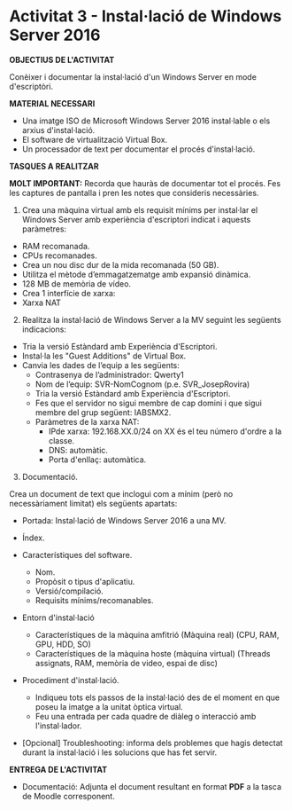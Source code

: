 # Activitat 3 - Instal·lació de Windows Server 2016

**OBJECTIUS DE L'ACTIVITAT**

Conèixer i documentar la instal·lació d'un Windows Server en mode d'escriptòri.

**MATERIAL NECESSARI**

- Una imatge ISO de Microsoft Windows Server 2016 instal·lable o els arxius d'instal·lació.
- El software de virtualització Virtual Box.
- Un processador de text per documentar el procés d'instal·lació.

**TASQUES A REALITZAR**

**MOLT IMPORTANT:**  Recorda que hauràs de documentar tot el procés. Fes les captures de pantalla i pren les notes que consideris necessàries.

1. Crea una màquina virtual amb els requisit mínims per instal·lar el Windows Server amb experiència d'escriptori indicat i aquests paràmetres:

- RAM recomanada.
- CPUs recomanades.
- Crea un nou disc dur de la mida recomanada (50 GB).
- Utilitza el mètode d’emmagatzematge amb expansió dinàmica.
- 128 MB de memòria de vídeo.
- Crea 1 interfície de xarxa:
- Xarxa NAT

2. Realitza la instal·lació de Windows Server a la MV seguint les següents indicacions:

- Tria la versió Estàndard amb Experiència d'Escriptori.
- Instal·la les "Guest Additions" de Virtual Box.
- Canvia les dades de l’equip a les següents:
  - Contrasenya de l’administrador: Qwerty1
  - Nom de l’equip: SVR-NomCognom (p.e. SVR_JosepRovira)
  - Tria la versió Estàndard amb Experiència d'Escriptori.
  - Fes que el servidor no sigui membre de cap domini i que sigui membre del grup següent: IABSMX2.
  - Paràmetres de la xarxa NAT:
    - IPde xarxa: 192.168.XX.0/24 on XX és el teu número d'ordre a la classe.
    - DNS: automàtic.
    - Porta d'enllaç: automàtica.

3. Documentació.

Crea un document de text que inclogui com a mínim (però no necessàriament limitat) els següents apartats:

- Portada: Instal·lació de Windows Server 2016 a una MV.
  
- Índex.
  
- Característiques del software.
  - Nom.
  - Propòsit o tipus d'aplicatiu.
  - Versió/compilació.
  - Requisits mínims/recomanables.
    
- Entorn d'instal·lació
  - Característiques de la màquina amfitrió (Màquina real) (CPU, RAM, GPU, HDD, SO)
  - Característiques de la màquina hoste (màquina virtual) (Threads assignats, RAM, memòria de video, espai de disc)
    
- Procediment d'instal·lació.
  - Indiqueu tots els passos de la instal·lació des de el moment en que poseu la imatge a la unitat òptica virtual.
  - Feu una entrada per cada quadre de diàleg o interacció amb l'instal·lador.
  
- [Opcional] Troubleshooting: informa dels problemes que hagis detectat durant la instal·lació i les solucions que has fet servir.

**ENTREGA DE L'ACTIVITAT**

- Documentació: Adjunta el document resultant en format **PDF** a la  tasca de Moodle corresponent.
